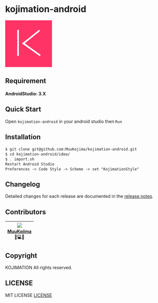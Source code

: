 # kojimation-android

<img src="./art/logo.png" width="150px">

## Requirement

#### AndroidStudio: 3.X

## Quick Start

Open `kojimation-android` in your android studio then `Run`

## Installation

```
$ git clone git@github.com:MuuKojima/kojimation-android.git
$ cd kojimation-android/idea/
$ . import.sh
Restart Android Studio
Preferences -> Code Style -> Scheme -> set "KojimationStyle"
```

## Changelog

Detailed changes for each release are documented in the [release notes](https://github.com/MuuKojima/kojimation-android/releases).

## Contributors

|[<img src="https://avatars2.githubusercontent.com/u/3895795?s= 130&v=4" width="130px;"/><br />MuuKojima](https://github.com/MuuKojima)<br /> 🤔💻🎨| 
| :---: 

## Copyright

KOJIMATION All rights reserved.


## LICENSE

MIT LICENSE [LICENSE](LICENSE)
